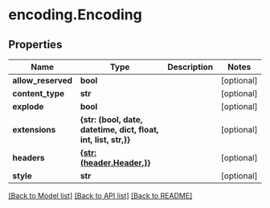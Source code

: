# encoding.Encoding

## Properties
Name | Type | Description | Notes
------------ | ------------- | ------------- | -------------
**allow_reserved** | **bool** |  | [optional] 
**content_type** | **str** |  | [optional] 
**explode** | **bool** |  | [optional] 
**extensions** | **{str: (bool, date, datetime, dict, float, int, list, str,)}** |  | [optional] 
**headers** | [**{str: (header.Header,)}**](Header.md) |  | [optional] 
**style** | **str** |  | [optional] 

[[Back to Model list]](../README.md#documentation-for-models) [[Back to API list]](../README.md#documentation-for-api-endpoints) [[Back to README]](../README.md)


